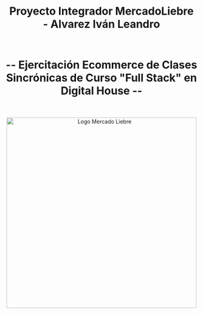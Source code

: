 # <div align="center"> **Proyecto Integrador MercadoLiebre - Alvarez Iván Leandro** </div> <br>

# <div align="center"> **-- Ejercitación Ecommerce de Clases Sincrónicas de Curso "Full Stack" en Digital House --** </div> <br>

<p align="center">
  <img width="500px" src="https://raw.githubusercontent.com/ivanlalvarez22/MercadoLiebre/a45ae2c40b76942df2d6be25f7e158b9eb8ac445/src/public/images/logo-mercado-liebre.svg" alt="Logo Mercado Liebre"/>
</p> <br>
